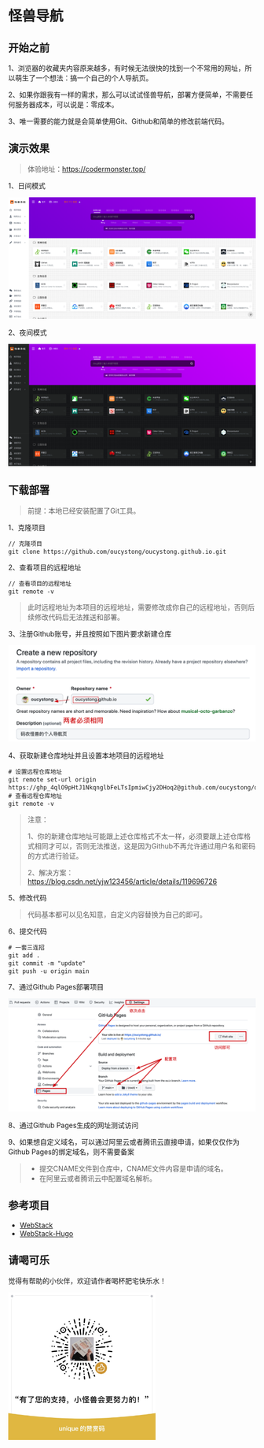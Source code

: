 # 怪兽导航

## 开始之前

1、浏览器的收藏夹内容原来越多，有时候无法很快的找到一个不常用的网址，所以萌生了一个想法：搞一个自己的个人导航页。

2、如果你跟我有一样的需求，那么可以试试怪兽导航，部署方便简单，不需要任何服务器成本，可以说是：零成本。

3、唯一需要的能力就是会简单使用Git、Github和简单的修改前端代码。

## 演示效果

>体验地址：https://codermonster.top/

1、日间模式

![](images/日间模式.png)

2、夜间模式

![](images/夜间模式.png)

## 下载部署

>前提：本地已经安装配置了Git工具。

1、克隆项目

```shell
// 克隆项目
git clone https://github.com/oucystong/oucystong.github.io.git
```

2、查看项目的远程地址

```shell
// 查看项目的远程地址
git remote -v
```

>此时远程地址为本项目的远程地址，需要修改成你自己的远程地址，否则后续修改代码后无法推送和部署。

3、注册Github账号，并且按照如下图片要求新建仓库

![](images/新建Github仓库要求.png)

4、获取新建仓库地址并且设置本地项目的远程地址

```shell
# 设置远程仓库地址
git remote set-url origin https://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@github.com/oucystong/oucystong.github.io.git
# 查看远程仓库地址
git remote -v
```

>注意：
>
>1、你的新建仓库地址可能跟上述仓库格式不太一样，必须要跟上述仓库格式相同才可以，否则无法推送，这是因为Github不再允许通过用户名和密码的方式进行验证。
>
>2、解决方案：https://blog.csdn.net/yjw123456/article/details/119696726

5、修改代码

>代码基本都可以见名知意，自定义内容替换为自己的即可。

6、提交代码

```shell
# 一套三连招
git add .
git commit -m "update"
git push -u origin main
```

7、通过Github Pages部署项目

![](images/部署成功.png)

8、通过Github Pages生成的网址测试访问

9、如果想自定义域名，可以通过阿里云或者腾讯云直接申请，如果仅仅作为Github Pages的绑定域名，则不需要备案

> * 提交CNAME文件到仓库中，CNAME文件内容是申请的域名。
> * 在阿里云或者腾讯云中配置域名解析。

## 参考项目

* [WebStack](https://github.com/WebStackPage/WebStackPage.github.io/)
* [WebStack-Hugo](https://github.com/shenweiyan/WebStack-Hugo)

## 请喝可乐

觉得有帮助的小伙伴，欢迎请作者喝杯肥宅快乐水！

<img src="images/赞赏码.JPG" width = "300" height = "300" alt="图片名称" align=left />
